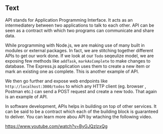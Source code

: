 ## Text

API stands for Application Programming Interface. It acts as an intermediatery between two applications to talk to each other. API can be seen as a contract with which two programs can communicate and share data.

While programming with Node.js, we are making use of many built in modules or external packages. In fact, we are stitching together different APIs to get our work done. If we look at our `Todo` seqeulize model, we are exposing few methods like `addTask`, `markAsComplete` to make changes to database. The Express.js application uses them to create a new item or mark an existing one as complete. This is another example of API.

We then go further and expose web endpoints like `http://localhost:3000/todos` to which any HTTP client (eg. browser , Postman etc.) can send a POST request and create a new todo. That again is an example of API.

In software development, APIs helps in building on top of other services. It can be said to be a contract which each of the building block is guaranteed to deliver. You can learn more abou API by wtaching the following video.

https://www.youtube.com/watch?v=ByGJQzlzxQg
